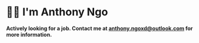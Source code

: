 # 🙋‍♂️ I'm Anthony Ngo

**Actively looking for a job. Contact me at anthony.ngoxd@outlook.com for more information.**
